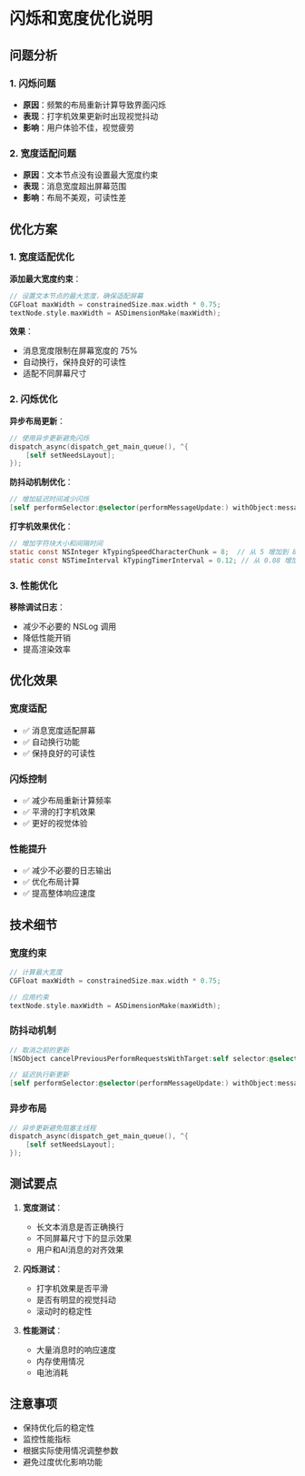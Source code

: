 # 闪烁和宽度优化说明

## 问题分析

### 1. 闪烁问题
- **原因**：频繁的布局重新计算导致界面闪烁
- **表现**：打字机效果更新时出现视觉抖动
- **影响**：用户体验不佳，视觉疲劳

### 2. 宽度适配问题
- **原因**：文本节点没有设置最大宽度约束
- **表现**：消息宽度超出屏幕范围
- **影响**：布局不美观，可读性差

## 优化方案

### 1. 宽度适配优化

**添加最大宽度约束**：
```objective-c
// 设置文本节点的最大宽度，确保适配屏幕
CGFloat maxWidth = constrainedSize.max.width * 0.75;
textNode.style.maxWidth = ASDimensionMake(maxWidth);
```

**效果**：
- 消息宽度限制在屏幕宽度的 75%
- 自动换行，保持良好的可读性
- 适配不同屏幕尺寸

### 2. 闪烁优化

**异步布局更新**：
```objective-c
// 使用异步更新避免闪烁
dispatch_async(dispatch_get_main_queue(), ^{
    [self setNeedsLayout];
});
```

**防抖动机制优化**：
```objective-c
// 增加延迟时间减少闪烁
[self performSelector:@selector(performMessageUpdate:) withObject:message afterDelay:0.1];
```

**打字机效果优化**：
```objective-c
// 增加字符块大小和间隔时间
static const NSInteger kTypingSpeedCharacterChunk = 8;  // 从 5 增加到 8
static const NSTimeInterval kTypingTimerInterval = 0.12; // 从 0.08 增加到 0.12
```

### 3. 性能优化

**移除调试日志**：
- 减少不必要的 NSLog 调用
- 降低性能开销
- 提高渲染效率

## 优化效果

### 宽度适配
- ✅ 消息宽度适配屏幕
- ✅ 自动换行功能
- ✅ 保持良好的可读性

### 闪烁控制
- ✅ 减少布局重新计算频率
- ✅ 平滑的打字机效果
- ✅ 更好的视觉体验

### 性能提升
- ✅ 减少不必要的日志输出
- ✅ 优化布局计算
- ✅ 提高整体响应速度

## 技术细节

### 宽度约束
```objective-c
// 计算最大宽度
CGFloat maxWidth = constrainedSize.max.width * 0.75;

// 应用约束
textNode.style.maxWidth = ASDimensionMake(maxWidth);
```

### 防抖动机制
```objective-c
// 取消之前的更新
[NSObject cancelPreviousPerformRequestsWithTarget:self selector:@selector(performMessageUpdate:) object:nil];

// 延迟执行新更新
[self performSelector:@selector(performMessageUpdate:) withObject:message afterDelay:0.1];
```

### 异步布局
```objective-c
// 异步更新避免阻塞主线程
dispatch_async(dispatch_get_main_queue(), ^{
    [self setNeedsLayout];
});
```

## 测试要点

1. **宽度测试**：
   - 长文本消息是否正确换行
   - 不同屏幕尺寸下的显示效果
   - 用户和AI消息的对齐效果

2. **闪烁测试**：
   - 打字机效果是否平滑
   - 是否有明显的视觉抖动
   - 滚动时的稳定性

3. **性能测试**：
   - 大量消息时的响应速度
   - 内存使用情况
   - 电池消耗

## 注意事项

- 保持优化后的稳定性
- 监控性能指标
- 根据实际使用情况调整参数
- 避免过度优化影响功能
